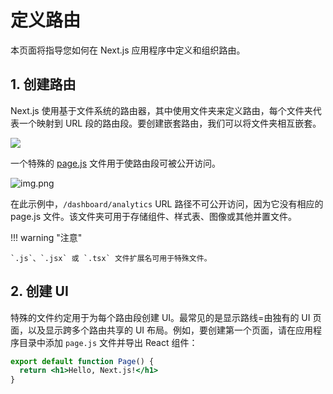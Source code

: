 # 定义路由

本页面将指导您如何在 Next.js 应用程序中定义和组织路由。

## 1. 创建路由

Next.js 使用基于文件系统的路由器，其中使用文件夹来定义路由，每个文件夹代表一个映射到 URL 段的路由段。要创建嵌套路由，我们可以将文件夹相互嵌套。

![](https://mingminyu.github.io/webassets/images/r-04.png)

一个特殊的 [page.js](https://nextjs.org/docs/app/building-your-application/routing/pages-and-layouts#pages) 文件用于使路由段可被公开访问。

![img.png](https://mingminyu.github.io/webassets/images/20250607/14.png)

在此示例中，`/dashboard/analytics` URL 路径不可公开访问，因为它没有相应的 page.js 文件。该文件夹可用于存储组件、样式表、图像或其他并置文件。

!!! warning "注意"

    `.js`、`.jsx` 或 `.tsx` 文件扩展名可用于特殊文件。

## 2. 创建 UI

特殊的文件约定用于为每个路由段创建 UI。最常见的是显示路线=由独有的 UI 页面，以及显示跨多个路由共享的 UI 布局。例如，要创建第一个页面，请在应用程序目录中添加 `page.js` 文件并导出 React 组件：

```jsx linenums="1" title="app/page.tsx"
export default function Page() {
  return <h1>Hello, Next.js!</h1>
}
```